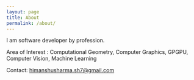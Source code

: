 ```yaml
---
layout: page
title: About
permalink: /about/
---
```


I am software developer by profession.

Area of Interest : Computational Geometry, Computer Graphics, GPGPU, Computer Vision, Machine Learning

Contact: himanshusharma.sh7@gmail.com
